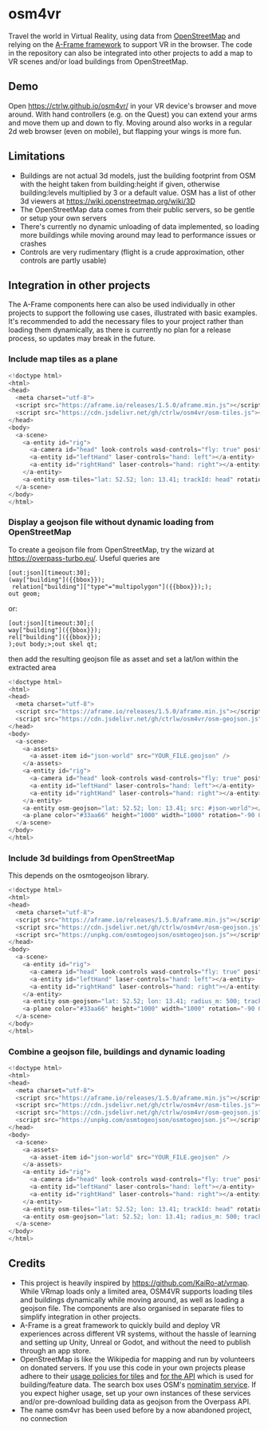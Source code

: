 # osm4vr
Travel the world in Virtual Reality, using data from [OpenStreetMap](https://openstreetmap.org/) and relying on the [A-Frame framework](https://aframe.io/) to support VR in the browser.
The code in the repository can also be integrated into other projects to add a map to VR scenes and/or load buildings from OpenStreetMap.

## Demo
Open https://ctrlw.github.io/osm4vr/ in your VR device's browser and move around. With hand controllers (e.g. on the Quest) you can extend your arms and move them up and down to fly.
Moving around also works in a regular 2d web browser (even on mobile), but flapping your wings is more fun.

## Limitations
* Buildings are not actual 3d models, just the building footprint from OSM with the height taken from building:height if given, otherwise building:levels multiplied by 3 or a default value. OSM has a list of other 3d viewers at https://wiki.openstreetmap.org/wiki/3D
* The OpenStreetMap data comes from their public servers, so be gentle or setup your own servers
* There's currently no dynamic unloading of data implemented, so loading more buildings while moving around may lead to performance issues or crashes
* Controls are very rudimentary (flight is a crude approximation, other controls are partly usable)

## Integration in other projects
The A-Frame components here can also be used individually in other projects to support the following use cases, illustrated with basic examples.
It's recommended to add the necessary files to your project rather than loading them dynamically, as there is currently no plan for a release process, so updates may break in the future.

### Include map tiles as a plane
```javascript
<!doctype html>
<html>
<head>
  <meta charset="utf-8">
  <script src="https://aframe.io/releases/1.5.0/aframe.min.js"></script>
  <script src="https://cdn.jsdelivr.net/gh/ctrlw/osm4vr/osm-tiles.js"></script>
</head>
<body>
  <a-scene>
    <a-entity id="rig">
      <a-camera id="head" look-controls wasd-controls="fly: true" position="0 1.6 0"></a-camera>
      <a-entity id="leftHand" laser-controls="hand: left"></a-entity>
      <a-entity id="rightHand" laser-controls="hand: right"></a-entity>
    </a-entity>
    <a-entity osm-tiles="lat: 52.52; lon: 13.41; trackId: head" rotation="-90 0 0"></a-entity>
  </a-scene>
</body>
</html>
```

### Display a geojson file without dynamic loading from OpenStreetMap
To create a geojson file from OpenStreetMap, try the wizard at https://overpass-turbo.eu/. Useful queries are
```
[out:json][timeout:30];
(way["building"]({{bbox}});
 relation["building"]["type"="multipolygon"]({{bbox}}););
out geom;
```
or:
```
[out:json][timeout:30];(
way["building"]({{bbox}});
rel["building"]({{bbox}});
);out body;>;out skel qt;
```

then add the resulting geojson file as asset and set a lat/lon within the extracted area
```javascript
<!doctype html>
<html>
<head>
  <meta charset="utf-8">
  <script src="https://aframe.io/releases/1.5.0/aframe.min.js"></script>
  <script src="https://cdn.jsdelivr.net/gh/ctrlw/osm4vr/osm-geojson.js"></script>
</head>
<body>
  <a-scene>
    <a-assets>
      <a-asset-item id="json-world" src="YOUR_FILE.geojson" />
    </a-assets>
    <a-entity id="rig">
      <a-camera id="head" look-controls wasd-controls="fly: true" position="0 1.6 0"></a-camera>
      <a-entity id="leftHand" laser-controls="hand: left"></a-entity>
      <a-entity id="rightHand" laser-controls="hand: right"></a-entity>
    </a-entity>
    <a-entity osm-geojson="lat: 52.52; lon: 13.41; src: #json-world"></a-entity>
    <a-plane color="#33aa66" height="1000" width="1000" rotation="-90 0 0"></a-plane>
  </a-scene>
</body>
</html>
```

### Include 3d buildings from OpenStreetMap
This depends on the osmtogeojson library.
```javascript
<!doctype html>
<html>
<head>
  <meta charset="utf-8">
  <script src="https://aframe.io/releases/1.5.0/aframe.min.js"></script>
  <script src="https://cdn.jsdelivr.net/gh/ctrlw/osm4vr/osm-geojson.js"></script>
  <script src="https://unpkg.com/osmtogeojson/osmtogeojson.js"></script>
</head>
<body>
  <a-scene>
    <a-entity id="rig">
      <a-camera id="head" look-controls wasd-controls="fly: true" position="0 1.6 0"></a-camera>
      <a-entity id="leftHand" laser-controls="hand: left"></a-entity>
      <a-entity id="rightHand" laser-controls="hand: right"></a-entity>
    </a-entity>
    <a-entity osm-geojson="lat: 52.52; lon: 13.41; radius_m: 500; trackId: head"></a-entity>
    <a-plane color="#33aa66" height="1000" width="1000" rotation="-90 0 0"></a-plane>
  </a-scene>
</body>
</html>
```

### Combine a geojson file, buildings and dynamic loading
```javascript
<!doctype html>
<html>
<head>
  <meta charset="utf-8">
  <script src="https://aframe.io/releases/1.5.0/aframe.min.js"></script>
  <script src="https://cdn.jsdelivr.net/gh/ctrlw/osm4vr/osm-tiles.js"></script>
  <script src="https://cdn.jsdelivr.net/gh/ctrlw/osm4vr/osm-geojson.js"></script>
  <script src="https://unpkg.com/osmtogeojson/osmtogeojson.js"></script>
</head>
<body>
  <a-scene>
    <a-assets>
      <a-asset-item id="json-world" src="YOUR_FILE.geojson" />
    </a-assets>
    <a-entity id="rig">
      <a-camera id="head" look-controls wasd-controls="fly: true" position="0 1.6 0"></a-camera>
      <a-entity id="leftHand" laser-controls="hand: left"></a-entity>
      <a-entity id="rightHand" laser-controls="hand: right"></a-entity>
    </a-entity>
    <a-entity osm-tiles="lat: 52.52; lon: 13.41; trackId: head" rotation="-90 0 0"></a-entity>
    <a-entity osm-geojson="lat: 52.52; lon: 13.41; radius_m: 500; trackId: head; src: #json-world"></a-entity>
  </a-scene>
</body>
</html>
```

## Credits
* This project is heavily inspired by https://github.com/KaiRo-at/vrmap. While VRmap loads only a limited area, OSM4VR supports loading tiles and buildings dynamically while moving around, as well as loading a geojson file. The components are also organised in separate files to simplify integration in other projects.
* A-Frame is a great framework to quickly build and deploy VR experiences across different VR systems, without the hassle of learning and setting up Unity, Unreal or Godot, and without the need to publish through an app store.
* OpenStreetMap is like the Wikipedia for mapping and run by volunteers on donated servers. If you use this code in your own projects please adhere to their [usage policies for tiles](https://operations.osmfoundation.org/policies/tiles/) and [for the API](https://dev.overpass-api.de/overpass-doc/en/preface/commons.html) which is used for building/feature data. The search box uses OSM's [nominatim service](https://operations.osmfoundation.org/policies/nominatim/). If you expect higher usage, set up your own instances of these services and/or pre-download building data as geojson from the Overpass API.
* The name osm4vr has been used before by a now abandoned project, no connection